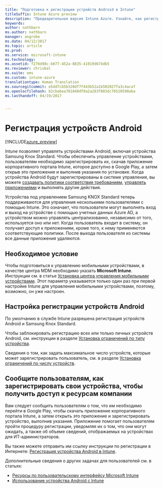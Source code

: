 ```yaml
---
title: "Подготовка к регистрации устройств Android в Intune"
titleSuffix: Intune Azure preview
description: "Предварительная версия Intune Azure. Узнайте, как регистрировать устройства Android в предварительной версии Intune Azure."
keywords: 
author: nathbarn
ms.author: nathbarn
manager: angrobe
ms.date: 04/12/2017
ms.topic: article
ms.prod: 
ms.service: microsoft-intune
ms.technology: 
ms.assetid: f276d98c-b077-452a-8835-41919d674db5
ms.reviewer: chrisbal
ms.suite: ems
ms.custom: intune-azure
translationtype: Human Translation
ms.sourcegitcommit: e5dd7cb5b320df7f443b52a1b502027fa3c4acaf
ms.openlocfilehash: b2cbabea781840df0a2a283f803dc76520590aba
ms.lasthandoff: 04/19/2017


---
```


# <a name="enroll-android-devices"></a>Регистрация устройств Android

[!INCLUDE[azure_preview](../includes/azure_preview.md)]

Intune позволяет управлять устройствами Android, включая устройства Samsung Knox Standard. Чтобы обеспечить управление устройствами, пользователям необходимо зарегистрировать их, скачав приложение корпоративного портала Intune, которое доступно в Google Play, а затем открыв это приложение и выполнив указания по установке. Когда устройства Android будут зарегистрированы в системе управления, вы можете [создавать политики соответствия требованиям](https://docs.microsoft.com/intune-azure/set-device-compliance/create-a-compliance-policy-for-android), [управлять приложениями](https://docs.microsoft.com/intune-azure/manage-apps/what-is-app-management) и выполнять другие действия.

Устройства под управлением Samsung KNOX Standard теперь поддерживаются для управления несколькими пользователями с помощью Intune. Это означает, что пользователи могут выполнять вход и выход на устройстве с помощью учетных данных Azure AD, а устройством можно управлять централизованно, независимо от того, используется оно или нет. Когда пользователь входит в систему, он получает доступ к приложениям, кроме того, к нему применяются соответствующие политики. После выхода пользователя из системы все данные приложения удаляются.

## <a name="prerequisite"></a>Необходимое условие

Чтобы подготовиться к управлению мобильными устройствами, в качестве центра MDM необходимо указать **Microsoft Intune**. Инструкции см. в статье [Установка центра управления мобильными устройствами](set-mdm-authority.md). Этот параметр указывается только один раз при первой настройке Intune для управления мобильными устройствами, поэтому, возможно, он уже настроен.

## <a name="set-up-android-enrollment"></a>Настройка регистрации устройств Android

По умолчанию в службе Intune разрешена регистрация устройств Android и Samsung Knox Standard.

Чтобы заблокировать регистрацию всех или только личных устройств Android, см. инструкции в разделе [Установка ограничений по типу устройства](https://docs.microsoft.com/intune-azure/enroll-devices/set-enrollment-restrictions#set-device-type-restrictions).

Сведения о том, как задать максимальное число устройств, которые может зарегистрировать пользователь, см. в разделе [Установка ограничений по числу устройств](https://docs.microsoft.com/intune-azure/enroll-devices/set-enrollment-restrictions#set-device-limit-restrictions).

## <a name="tell-your-users-how-to-enroll-their-devices-to-access-company-resources"></a>Сообщите пользователям, как зарегистрировать свои устройства, чтобы получить доступ к ресурсам компании

Вам следует сообщить пользователям о том, что им необходимо перейти в Google Play, чтобы скачать приложение корпоративного портала Intune, а затем открыть это приложение и зарегистрировать устройство, выполнив указания. Приложение помогает пользователям пройти процедуру регистрации, уведомляя их о том, что они могут ожидать, а также об объеме сведений, отображаемых на устройствах для ИТ-администраторов.

Вы также можете отправить им ссылку инструкции по регистрации в Интернете: [Регистрация устройства Android в Intune](https://docs.microsoft.com/intune/enduser/enroll-your-device-in-intune-android).

Дополнительные сведения о других задачах для пользователей см. в статьях:

- [Ресурсы по пользовательскому интерфейсу Microsoft Intune](https://docs.microsoft.com/intune/deploy-use/how-to-educate-your-end-users-about-microsoft-intune)
- [Использование устройства Android с Intune](https://docs.microsoft.com/intune/enduser/using-your-android-device-with-intune)

